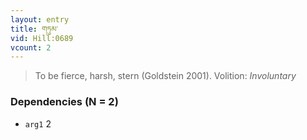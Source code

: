 ```yaml
---
layout: entry
title: གཏུམ་
vid: Hill:0689
vcount: 2
---
```

> To be fierce, harsh, stern (Goldstein 2001)\.
> Volition: _Involuntary_


### Dependencies (N = 2)
* `arg1` 2
